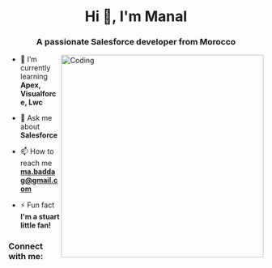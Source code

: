 <h1 align="center">Hi 👋, I'm Manal</h1>
<h3 align="center">A passionate Salesforce developer from Morocco</h3>
<img align="right" alt="Coding" width="400" src="https://encrypted-tbn0.gstatic.com/images?q=tbn:ANd9GcTchcmlRrnZ9aubRQ1NtTYyGyMMXDJqNl2uD6lZUn1nqVCjJtFB4d8_0QJlxzFSVEXNEJE&usqp=CAU">

- 🌱 I’m currently learning **Apex, Visualforce, Lwc**

- 💬 Ask me about **Salesforce**

- 📫 How to reach me **ma.baddag@gmail.com**

- ⚡ Fun fact **I'm a stuart little fan!**

<h3 align="left">Connect with me:</h3>
<p align="left">
</p>
